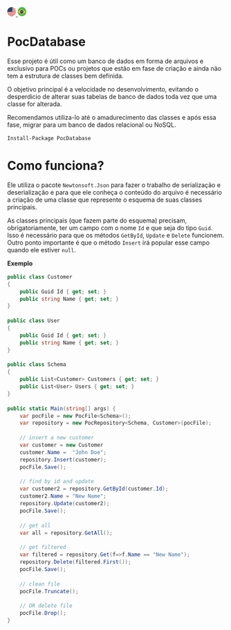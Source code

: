 <a href="https://github.com/juniorgasparotto/PocDatabase" rel="Inglês">
  <img alt="Inglês" src="https://github.com/juniorgasparotto/PocDatabase/blob/master/doc/img/en-us.png" />
</a>

<a href="https://github.com/juniorgasparotto/PocDatabase/blob/master/readme-pt-br.md" rel="Português">
  <img alt="Português" src="https://github.com/juniorgasparotto/PocDatabase/blob/master/doc/img/pt-br.png" />
</a>

# PocDatabase

Esse projeto é útil como um banco de dados em forma de arquivos e exclusivo para POCs ou projetos que estão em fase de criação e ainda não tem a estrutura de classes bem definida. 

O objetivo principal é a velocidade no desenvolvimento, evitando o desperdicio de alterar suas tabelas de banco de dados toda vez que uma classe for alterada.

Recomendamos utiliza-lo até o amadurecimento das classes e após essa fase, migrar para um banco de dados relacional ou NoSQL.

```
Install-Package PocDatabase
```

# Como funciona?

Ele utiliza o pacote `Newtonsoft.Json` para fazer o trabalho de serialização e deserialização e para que ele conheça o conteúdo do arquivo é necessário a criação de uma classe que represente o esquema de suas classes principais.

As classes principais (que fazem parte do esquema) precisam, obrigatoriamente, ter um campo com o nome `Id` e que seja do tipo `Guid`. Isso é necessário para que os métodos `GetById`, `Update` e `Delete` funcionem. Outro ponto importante é que o método `Insert` irá popular esse campo quando ele estiver `null`.

**Exemplo**

```csharp
public class Customer
{
    public Guid Id { get; set; }
    public string Name { get; set; }
}

public class User
{
    public Guid Id { get; set; }
    public string Name { get; set; }
}

public class Schema
{
    public List<Customer> Customers { get; set; }
    public List<User> Users { get; set; }
}

public static Main(string[] args) {
    var pocFile = new PocFile<Schema>();
    var repository = new PocRepository<Schema, Customer>(pocFile);

    // insert a new customer
    var customer = new Customer
    customer.Name =  "John Doe";
    repository.Insert(customer);
    pocFile.Save();
    
    // find by id and update
    var customer2 = repository.GetById(customer.Id);
    customer2.Name = "New Name";
    repository.Update(customer2);
    pocFile.Save();

    // get all
    var all = repository.GetAll();

    // get filtered
    var filtered = repository.Get(f=>f.Name == "New Name");
    repository.Delete(filtered.First());
    pocFile.Save();

    // clean file
    pocFile.Truncate();

    // OR delete file
    pocFile.Drop();
}
```